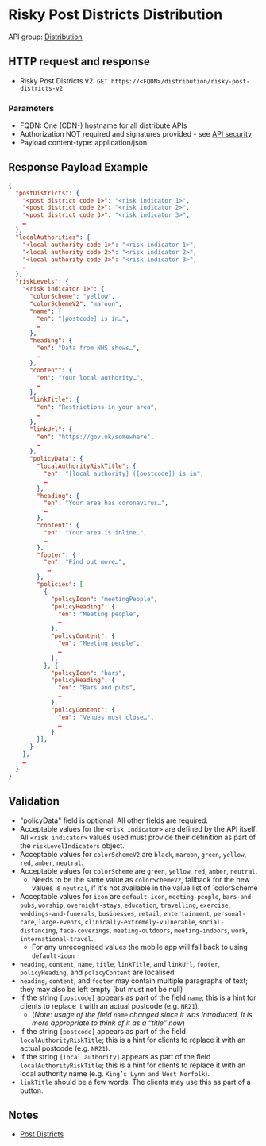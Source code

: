 # Risky Post Districts Distribution

API group: [Distribution](../guidebook.md#system-apis-and-interfaces)

## HTTP request and response

- Risky Post Districts v2: ```GET https://<FQDN>/distribution/risky-post-districts-v2```

### Parameters
- FQDN: One (CDN-) hostname for all distribute APIs
- Authorization NOT required and signatures provided - see [API security](./security.md)
- Payload content-type: application/json

## Response Payload Example

```json
{
  "postDistricts": {
    "<post district code 1>": "<risk indicator 1>",
    "<post district code 2>": "<risk indicator 2>",
    "<post district code 3>": "<risk indicator 3>",
    …
  },
  "localAuthorities": {
    "<local authority code 1>": "<risk indicator 1>",
    "<local authority code 2>": "<risk indicator 2>",
    "<local authority code 3>": "<risk indicator 3>",
    …
  },
  "riskLevels": {
    "<risk indicator 1>": {
      "colorScheme": "yellow",
      "colorSchemeV2": "maroon",
      "name": {
        "en": "[postcode] is in…",
        …
      },
      "heading": {
        "en": "Data from NHS shows…",
        …
      },
      "content": {
        "en": "Your local authority…",
        …
      },
      "linkTitle": {
        "en": "Restrictions in your area",
        …
      },
      "linkUrl": {
        "en": "https://gov.uk/somewhere",
        …
      },
      "policyData": {
        "localAuthorityRiskTitle": {
          "en": "[local authority] ([postcode]) is in",
          …
        },
        "heading": {
          "en": "Your area has coronavirus…",
          …
        },
        "content": {
          "en": "Your area is inline…",
          …
        },
        "footer": {
          "en": "Find out more…",
           …
        },
        "policies": [
          {
            "policyIcon": "meetingPeople",
            "policyHeading": {
              "en": "Meeting people",
              …
            },
            "policyContent": {
              "en": "Meeting people",
              …
            },
          }, {
            "policyIcon": "bars",
            "policyHeading": {
              "en": "Bars and pubs",
              …
            },
            "policyContent": {
              "en": "Venues must close…",
              …
            }
        }],
      }
    },
    …
  }
}
```

## Validation

- "policyData" field is optional. All other fields are required.
- Acceptable values for the `<risk indicator>` are defined by the API itself. All `<risk indicator>` values used must provide their definition as part of the `riskLevelIndicators` object.
- Acceptable values for `colorSchemeV2` are `black`, `maroon`, `green`, `yellow`, `red`, `amber`, `neutral`.
- Acceptable values for `colorScheme` are `green`, `yellow`, `red`, `amber`, `neutral`.
  - Needs to be the same value as `colorSchemeV2`, fallback for the new values is `neutral`, if it's not available in the value list of `colorScheme
- Acceptable values for `icon` are `default-icon`, `meeting-people`, `bars-and-pubs`, `worship`, `overnight-stays`, `education`, `travelling`, `exercise`, `weddings-and-funerals`, `businesses`, `retail`, `entertainment`, `personal-care`, `large-events`, `clinically-extremely-vulnerable`, `social-distancing`, `face-coverings`, `meeting-outdoors`, `meeting-indoors`, `work`, `international-travel`.
  - For any unrecognised values the mobile app will fall back to using `default-icon`
- `heading`, `content`, `name`, `title`, `linkTitle`, and `linkUrl`, `footer`, `policyHeading`, and `policyContent` are localised.
- `heading`, `content`, and `footer` may contain multiple paragraphs of text; they may also be left empty (but must not be null)
- If the string `[postcode]` appears as part of the field `name`; this is a hint for clients to replace it with an actual postcode (e.g. `NR21`).
  - (_Note: usage of the field `name` changed since it was introduced. It is more appropriate to think of it as a “title” now_)
- If the string `[postcode]` appears as part of the field `localAuthorityRiskTitle`; this is a hint for clients to replace it with an actual postcode (e.g. `NR21`).
- If the string `[local authority]` appears as part of the field `localAuthorityRiskTitle`; this is a hint for clients to replace it with an local authority name (e.g. `King’s Lynn and West Norfolk`).
- `linkTitle` should be a few words. The clients may use this as part of a button.

## Notes

- [Post Districts](https://en.wikipedia.org/wiki/List_of_postcode_districts_in_the_United_Kingdom)
